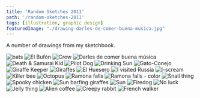 ```yaml
---
title: 'Random Sketches 2011'
path: '/random-sketches-2011'
tags: [illustration, graphic design]
featuredImage: "./drawing-darles-de-comer-buena-musica.jpg"
---
```


A number of drawings from my sketchbook.

<img src="./images/drawing-bats.jpg" alt="bats" />
<img src="./images/drawing-bufon.jpg" alt="El Bufón" />
<img src="./images/drawing-crow.jpg" alt="Crow" />
<img src="./drawing-darles-de-comer-buena-musica.jpg" alt="Darles de comer buena música" />
<img src="./images/drawing-death-samurai-kid.jpg" alt="Death &amp; Samurai Kid" />
<img src="./images/drawing-dog-plane.jpg" alt="Pilot Dog" />
<img src="./images/drawing-drinking-sun.jpg" alt="Drinking Sun" />
<img src="./images/drawing-gato-conejo.jpg" alt="Gato-Conejo" />
<img src="./images/drawing-giraffe-keeper.jpg" alt="Giraffe Keeper" />
<img src="./images/drawing-giraffes.jpg" alt="Giraffes" />
<img src="./images/drawing-huesero.jpg" alt="El Huesero" />
<img src="./images/drawing-i-visited-russia.jpg" alt="I visited Russia" />
<img src="./images/drawing-iscream.jpg" alt="I-scream" />
<img src="./images/drawing-killer-bee.jpg" alt="Killer bee" />
<img src="./images/drawing-octopus.jpg" alt="Octopus" />
<img src="./images/drawing-ramona-falls.jpg" alt="Ramona falls" />
<img src="./images/drawing-ramona-falls-color.jpg" alt="Ramona falls - color" />
<img src="./images/drawing-snail-thing.jpg" alt="Snail thing" />
<img src="./images/drawing-spooky-chicken.jpg" alt="Spooky chicken" />
<img src="./images/drawing-sun-barfing-giraffes.jpg" alt="Sun barfing giraffes" />
<img src="./images/drawing-sun.jpg" alt="Sun" />
<img src="./images/drawing-firedog.jpg" alt="Firedog" />
<img src="./images/drawing-no-luck.jpg" alt="No luck" />
<img src="./images/drawing-jelly-thing.jpg" alt="Jelly thing" />
<img src="./images/drawing-alien-coffee.jpg" alt="Alien coffee" />
<img src="./images/drawing-creepy-rabbit.jpg" alt="Creepy rabbit" />
<img src="./images/illustration-french-walker.jpg" alt="French walker" />
